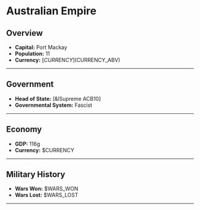 # Australian Empire

## Overview

- **Capital:** Port Mackay
- **Population:** 11
- **Currency:** [$CURRENCY] ($CURRENCY_ABV)

---

## Government

- **Head of State:** [&lSupreme ACB10]
- **Governmental System:** Fascist

---

## Economy

- **GDP:** 116g
- **Currency:** $CURRENCY

---

## Military History

- **Wars Won:** $WARS_WON
- **Wars Lost:** $WARS_LOST

---

